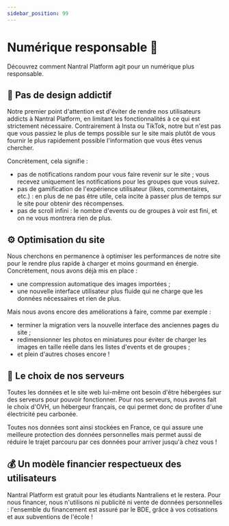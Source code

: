```yaml
---
sidebar_position: 99
---
```


# Numérique responsable 🌱

Découvrez comment Nantral Platform agit pour un numérique plus responsable.

## 🎨 Pas de design addictif

Notre premier point d'attention est d'éviter de rendre nos utilisateurs addicts
à Nantral Platform, en limitant les fonctionnalités à ce qui est strictement
nécessaire. Contrairement à Insta ou TikTok, notre but n'est pas que vous passiez
le plus de temps possible sur le site mais plutôt de vous fournir le plus
rapidement possible l'information que vous êtes venus chercher.

Concrètement, cela signifie :

- pas de notifications random pour vous faire revenir sur le site ; vous recevez
  uniquement les notifications pour les groupes que vous suivez.
- pas de gamification de l'expérience utilisateur (likes, commentaires, etc.) :
  en plus de ne pas être utile, cela incite à passer plus de temps sur le site
  pour obtenir des récompenses.
- pas de scroll infini : le nombre d'events ou de groupes à voir est fini,
  et on ne vous montrera rien de plus.

## ⚙️ Optimisation du site

Nous cherchons en permanence à optimiser les performances de notre site pour
le rendre plus rapide à charger et moins gourmand en énergie.
Concrètement, nous avons déjà mis en place :

- une compression automatique des images importées ;
- une nouvelle interface utilisateur plus fluide qui ne charge que les données
  nécessaires et rien de plus.

Mais nous avons encore des améliorations à faire, comme par exemple :

- terminer la migration vers la nouvelle interface des anciennes pages du site ;
- redimensionner les photos en miniatures pour éviter de charger les images
  en taille réelle dans les listes d'events et de groupes ;
- et plein d'autres choses encore !

## 🔌 Le choix de nos serveurs

Toutes les données et le site web lui-même ont besoin d'être hébergées sur des
serveurs pour pouvoir fonctionner. Pour nos serveurs, nous avons fait le choix
d'OVH, un hébergeur français, ce qui permet donc de profiter d'une électricité
peu carbonée.

Toutes nos données sont ainsi stockées en France, ce qui assure une meilleure
protection des données personnelles mais permet aussi de réduire le trajet
parcouru par ces données pour arriver jusqu'à chez vous !

## 💰 Un modèle financier respectueux des utilisateurs

Nantral Platform est gratuit pour les étudiants Nantraliens et le restera.
Pour nous financer, nous n'utilisons ni publicité ni vente de données
personnelles : l'ensemble du financement est assuré par le BDE, grâce à vos
cotisations et aux subventions de l'école !
